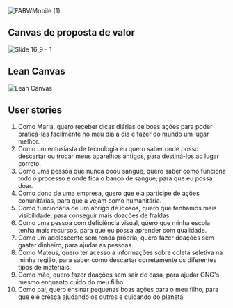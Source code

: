 
![FABWMobile (1)](https://github.com/KallyneRocha/PorUmMundoMelhor/assets/81446987/53a05c97-9a39-4aa6-96e0-dba046746fc3)
## Canvas de proposta de valor

![Slide 16_9 - 1](https://github.com/KallyneRocha/PorUmMundoMelhor/assets/81446987/96425bba-6b99-4495-a595-f768ab73aa71)

## Lean Canvas

![Lean Canvas](https://user-images.githubusercontent.com/81446987/235788177-94f6d485-f437-4367-a201-19ed74f8910c.png)

## User stories

1. Como Maria, quero receber dicas diárias de boas ações para poder praticá-las facilmente no meu dia a dia e fazer do mundo um lugar melhor.
2. Como um entusiasta de tecnologia eu quero saber onde posso descartar ou trocar meus aparelhos antigos, para destiná-los ao lugar correto.
3. Como uma pessoa que nunca doou sangue, quero saber como funciona todo o processo e onde fica o banco de sangue, para que eu possa doar.
4. Como dono de uma empresa, quero que ela participe de ações conunitárias, para que a vejam como humanitária.
5. Como funcionária de um abrigo de idosos, quero que tenhamos mais visibilidade, para conseguir mais doações de fraldas.
6. Como uma pessoa com deficiência visual, quero que minha escola tenha mais recursos, para que eu possa aprender com qualidade.
7. Como um adolescente sem renda própria, quero fazer doações sem gastar dinheiro, para ajudar as pessoas.
8. Como Mateus, quero ter acesso a informações sobre coleta seletiva na minha região, para saber como descartar corretamente os diferentes tipos de materiais.
9. Como mãe, quero fazer doações sem sair de casa, para ajudar ONG's mesmo enquanto cuido do meu filho.
10. Como pai, quero ensinar pequenas boas ações para o meu filho, para que ele cresça ajudando os outros e cuidando do planeta.
